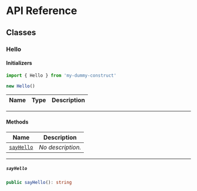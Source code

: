 # API Reference <a name="API Reference" id="api-reference"></a>



## Classes <a name="Classes" id="Classes"></a>

### Hello <a name="Hello" id="my-dummy-construct.Hello"></a>

#### Initializers <a name="Initializers" id="my-dummy-construct.Hello.Initializer"></a>

```typescript
import { Hello } from 'my-dummy-construct'

new Hello()
```

| **Name** | **Type** | **Description** |
| --- | --- | --- |

---

#### Methods <a name="Methods" id="Methods"></a>

| **Name** | **Description** |
| --- | --- |
| <code><a href="#my-dummy-construct.Hello.sayHello">sayHello</a></code> | *No description.* |

---

##### `sayHello` <a name="sayHello" id="my-dummy-construct.Hello.sayHello"></a>

```typescript
public sayHello(): string
```





